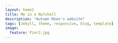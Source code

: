 ```yaml
---
layout: home2
title: Me in a Nutshell
description: "Autumn Moon's website"
tags: [Jekyll, theme, responsive, blog, template]
image:
  feature: Pier2.jpg
---
```



